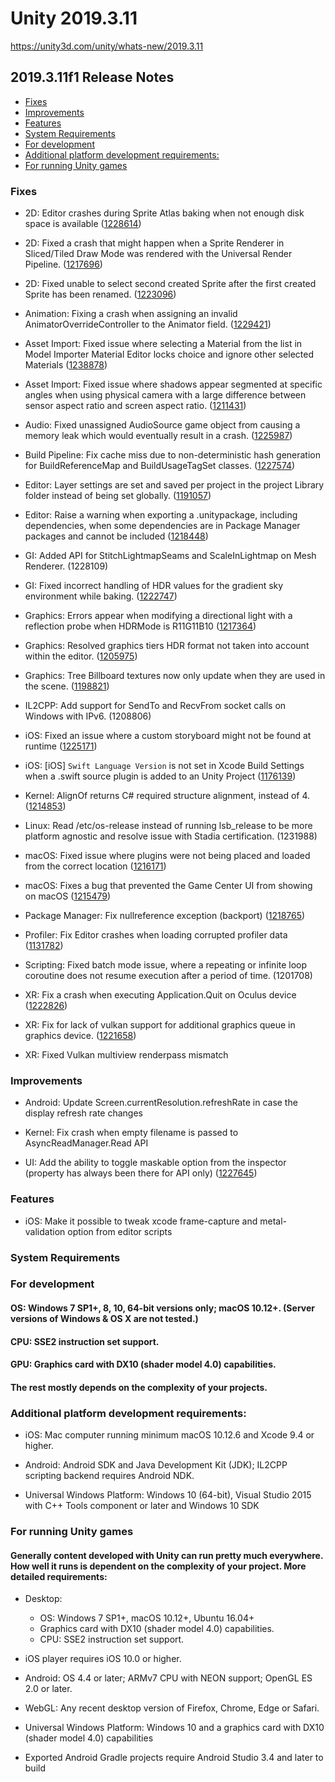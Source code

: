 # Unity 2019.3.11

https://unity3d.com/unity/whats-new/2019.3.11

## 2019.3.11f1 Release Notes

- [Fixes](#fixes)
- [Improvements](#improvements)
- [Features](#features)
- [System Requirements](#system-requirements)
- [For development](#for-development)
- [Additional platform development requirements:](#additional-platform-development-requirements)
- [For running Unity games](#for-running-unity-games)


### Fixes

*   2D: Editor crashes during Sprite Atlas baking when not enough disk space is available ([1228614](https://issuetracker.unity3d.com/issues/editor-crashes-during-sprite-atlas-baking-when-not-enough-disk-space-is-available))
    
*   2D: Fixed a crash that might happen when a Sprite Renderer in Sliced/Tiled Draw Mode was rendered with the Universal Render Pipeline. ([1217696](https://issuetracker.unity3d.com/issues/editor-crashes-in-nvapi-thunk-on-entering-play-mode-when-additional-lights-option-in-the-render-asset-is-enabled))
    
*   2D: Fixed unable to select second created Sprite after the first created Sprite has been renamed. ([1223096](https://issuetracker.unity3d.com/issues/sprite-is-anchored-to-another-sprite-in-sprite-editor-when-sprite-is-created-after-another-sprite-is-created-and-named))
    
*   Animation: Fixing a crash when assigning an invalid AnimatorOverrideController to the Animator field. ([1229421](https://issuetracker.unity3d.com/issues/crash-on-mecanim-createvaluearray-when-setting-animators-controller-to-override-controller-with-no-controller-to-override))
    
*   Asset Import: Fixed issue where selecting a Material from the list in Model Importer Material Editor locks choice and ignore other selected Materials ([1238878](https://issuetracker.unity3d.com/issues/selecting-a-material-from-the-list-in-model-importer-material-editor-locks-choice-and-ignore-other-selected-materials))
    
*   Asset Import: Fixed issue where shadows appear segmented at specific angles when using physical camera with a large difference between sensor aspect ratio and screen aspect ratio. ([1211431](https://issuetracker.unity3d.com/issues/shadows-appear-segmented-in-the-game-view-when-using-link-fov-to-physical-camera))
    
*   Audio: Fixed unassigned AudioSource game object from causing a memory leak which would eventually result in a crash. ([1225987](https://issuetracker.unity3d.com/issues/crash-on-stackallocator-walkallocations-when-theres-a-memory-leak-in-play-mode))
    
*   Build Pipeline: Fix cache miss due to non-deterministic hash generation for BuildReferenceMap and BuildUsageTagSet classes. ([1227574](https://issuetracker.unity3d.com/issues/scriptable-buildpipeline-buildusagetagset-unionwith-order-results-in-non-deterministic-gethash128))
    
*   Editor: Layer settings are set and saved per project in the project Library folder instead of being set globally. ([1191057](https://issuetracker.unity3d.com/issues/layer-dropdown-settings-are-persistent-through-projects))
    
*   Editor: Raise a warning when exporting a .unitypackage, including dependencies, when some dependencies are in Package Manager packages and cannot be included ([1218448](https://issuetracker.unity3d.com/issues/no-warning-is-shown-when-trying-to-export-package-from-the-packages-folder))
    
*   GI: Added API for StitchLightmapSeams and ScaleInLightmap on Mesh Renderer. (1228109)
    
*   GI: Fixed incorrect handling of HDR values for the gradient sky environment while baking. ([1222747](https://issuetracker.unity3d.com/issues/hdr-values-are-not-taken-into-account-when-using-baked-gradient-environment))
    
*   Graphics: Errors appear when modifying a directional light with a reflection probe when HDRMode is R11G11B10 ([1217364](https://issuetracker.unity3d.com/issues/readpixels-errors-appear-when-modifying-a-directional-light-with-a-realtime-reflection-probe))
    
*   Graphics: Resolved graphics tiers HDR format not taken into account within the editor. ([1205975](https://issuetracker.unity3d.com/issues/rendertextureformat-dot-defaulthdr-uses-rgba16f-in-the-editor-even-when-hdr-mode-is-set-differently))
    
*   Graphics: Tree Billboard textures now only update when they are used in the scene. ([1198821](https://issuetracker.unity3d.com/issues/in-profiler-terrain-dot-updatetreebillboardtexture-call-takes-up-performance-even-when-no-billboard-models-in-the-scene-are-present))
    
*   IL2CPP: Add support for SendTo and RecvFrom socket calls on Windows with IPv6. (1208806)
    
*   iOS: Fixed an issue where a custom storyboard might not be found at runtime ([1225171](https://issuetracker.unity3d.com/issues/2018-dot-4-a-grey-screen-fades-in-between-the-storyboard-launch-screen-and-the-first-unity-scene))
    
*   iOS: \[iOS\] `Swift Language Version` is not set in Xcode Build Settings when a .swift source plugin is added to an Unity Project ([1176139](https://issuetracker.unity3d.com/issues/ios-swift-language-version-is-not-set-in-xcode-build-settings-when-a-swift-source-plugin-is-added-to-an-unity-project))
    
*   Kernel: AlignOf<T> returns C# required structure alignment, instead of 4. ([1214853](https://issuetracker.unity3d.com/issues/unity-dot-collections-dot-lowlevel-dot-unsafe-dot-unsafeutility-dot-alignof-always-returns-4))
    
*   Linux: Read /etc/os-release instead of running lsb\_release to be more platform agnostic and resolve issue with Stadia certification. (1231988)
    
*   macOS: Fixed issue where plugins were not being placed and loaded from the correct location ([1216171](https://issuetracker.unity3d.com/issues/macos-native-plugins-not-detected-or-misplaced-in-builds))
    
*   macOS: Fixes a bug that prevented the Game Center UI from showing on macOS ([1215479](https://issuetracker.unity3d.com/issues/macos-calling-social-dot-showachievementsui-does-nothing-on-macos-standalone))
    
*   Package Manager: Fix nullreference exception (backport) ([1218765](https://issuetracker.unity3d.com/issues/exceptions-when-dragging-window-tabs-next-to-package-manager))
    
*   Profiler: Fix Editor crashes when loading corrupted profiler data ([1131782](https://issuetracker.unity3d.com/issues/editor-crashes-when-loading-profiler-file-with-memcpy-stacktrace))
    
*   Scripting: Fixed batch mode issue, where a repeating or infinite loop coroutine does not resume execution after a period of time. (1201708)
    
*   XR: Fix a crash when executing Application.Quit on Oculus device ([1222826](https://issuetracker.unity3d.com/issues/xr-legacy-sdk-oculus-quest-oculus-go-app-crashes-when-executing-application-dot-quit))
    
*   XR: Fix for lack of vulkan support for additional graphics queue in graphics device. ([1221658](https://issuetracker.unity3d.com/issues/xr-vulkan-graphics-device-lacks-support-for-additional-graphics-queue-when-using-oculus-xr-provider))
    
*   XR: Fixed Vulkan multiview renderpass mismatch
    

### Improvements

*   Android: Update Screen.currentResolution.refreshRate in case the display refresh rate changes
    
*   Kernel: Fix crash when empty filename is passed to AsyncReadManager.Read API
    
*   UI: Add the ability to toggle maskable option from the inspector (property has always been there for API only) ([1227645](https://issuetracker.unity3d.com/issues/improve-gc-allocation-of-maskablegraphic))
    

### Features

*   iOS: Make it possible to tweak xcode frame-capture and metal-validation option from editor scripts

### System Requirements

### For development

#### OS: Windows 7 SP1+, 8, 10, 64-bit versions only; macOS 10.12+. (Server versions of Windows & OS X are not tested.)

#### CPU: SSE2 instruction set support.

#### GPU: Graphics card with DX10 (shader model 4.0) capabilities.

#### The rest mostly depends on the complexity of your projects.

### Additional platform development requirements:

*   iOS: Mac computer running minimum macOS 10.12.6 and Xcode 9.4 or higher.
    
*   Android: Android SDK and Java Development Kit (JDK); IL2CPP scripting backend requires Android NDK.
    
*   Universal Windows Platform: Windows 10 (64-bit), Visual Studio 2015 with C++ Tools component or later and Windows 10 SDK
    

### For running Unity games

#### Generally content developed with Unity can run pretty much everywhere. How well it runs is dependent on the complexity of your project. More detailed requirements:

*   Desktop:
    
    *   OS: Windows 7 SP1+, macOS 10.12+, Ubuntu 16.04+
    *   Graphics card with DX10 (shader model 4.0) capabilities.
    *   CPU: SSE2 instruction set support.
*   iOS player requires iOS 10.0 or higher.
    
*   Android: OS 4.4 or later; ARMv7 CPU with NEON support; OpenGL ES 2.0 or later.
    
*   WebGL: Any recent desktop version of Firefox, Chrome, Edge or Safari.
    
*   Universal Windows Platform: Windows 10 and a graphics card with DX10 (shader model 4.0) capabilities
    
*   Exported Android Gradle projects require Android Studio 3.4 and later to build